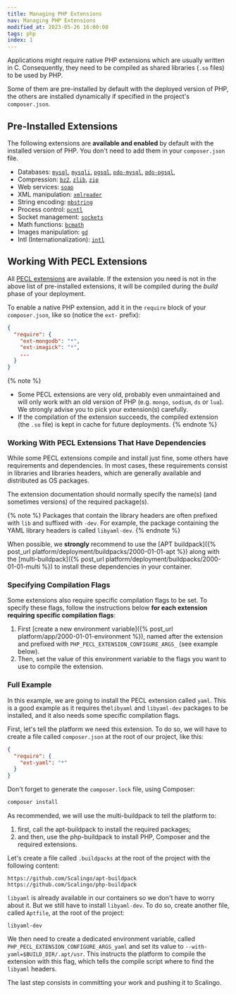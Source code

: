 ```yaml
---
title: Managing PHP Extensions
nav: Managing PHP Extensions
modified_at: 2023-05-26 16:00:00
tags: php
index: 1
---
```


Applications might require native PHP extensions which are usually written in
C. Consequently, they need to be compiled as shared libraries (`.so` files) to
be used by PHP.

Some of them are pre-installed by default with the deployed version of PHP, the
others are installed dynamically if specified in the project's `composer.json`.

## Pre-Installed Extensions

The following extensions are **available and enabled** by default with the
installed version of PHP. You don't need to add them in your `composer.json`
file.

* Databases: [`mysql`](https://www.php.net/manual/en/book.mysql.php),
[`mysqli`](https://www.php.net/manual/en/book.mysqli.php),
[`pgsql`](https://www.php.net/manual/en/book.pgsql.php),
[`pdo-mysql`](https://www.php.net/manual/en/ref.pdo-mysql.php),
[`pdo-pgsql`](https://www.php.net/manual/en/ref.pdo-pgsql.php),
* Compression: [`bz2`](https://www.php.net/manual/en/book.bzip2.php),
[`zlib`](https://www.php.net/manual/en/book.zlib.php),
[`zip`](https://www.php.net/manual/en/book.zip.php)
* Web services: [`soap`](https://www.php.net/manual/en/book.soap.php)
* XML manipulation: [`xmlreader`](https://www.php.net/manual/en/mbstring.installation.php)
* String encoding: [`mbstring`](https://www.php.net/manual/en/mbstring.installation.php)
* Process control: [`pcntl`](https://www.php.net/manual/en/book.pcntl.php)
* Socket management: [`sockets`](https://www.php.net/manual/en/book.sockets.php)
* Math functions: [`bcmath`](https://www.php.net/manual/book.bc.php)
* Images manipulation: [`gd`](https://www.php.net/manual/book.image.php)
* Intl (Internationalization): [`intl`](https://www.php.net/manual/book.intl.php)

## Working With PECL Extensions

All [PECL extensions](https://pecl.php.net/) are available. If the extension
you need is not in the above list of pre-installed extensions, it will be
compiled during the *build* phase of your deployment.

To enable a native PHP extension, add it in the `require` block of your
`composer.json`, like so (notice the `ext-` prefix):

```json
{
  "require": {
    "ext-mongodb": "*",
    "ext-imagick": "*",
    ...
  }
}
```

{% note %}
  - Some PECL extensions are very old, probably even unmaintained and will only
    work with an old version of PHP (e.g. `mongo`, `sodium`, `ds` or `lua`). We
    strongly advise you to pick your extension(s) carefully.
  - If the compilation of the extension succeeds, the compiled extension (the
    `.so` file) is kept in cache for future deployments.
{% endnote %}

### Working With PECL Extensions That Have Dependencies

While some PECL extensions compile and install just fine, some others have
requirements and dependencies. In most cases, these requirements consist in
libraries and libraries headers, which are generally available and distributed
as OS packages.

The extension documentation should normally specify the name(s) (and sometimes
versions) of the required package(s).

{% note %}
  Packages that contain the library headers are often prefixed with `lib`
  and suffixed with `-dev`. For example, the package containing the YAML
  library headers is called `libyaml-dev`.
{% endnote %}

When possible, we **strongly** recommend to use the
[APT buildpack]({% post_url platform/deployment/buildpacks/2000-01-01-apt %})
along with the [multi-buildpack]({% post_url platform/deployment/buildpacks/2000-01-01-multi %})
to install these dependencies in your container.

### Specifying Compilation Flags

Some extensions also require specific compilation flags to be set. To specify
these flags, follow the instructions below **for each extension requiring
specific compilation flags**:

1. First [create a new environment variable]({% post_url platform/app/2000-01-01-environment %}),
   named after the extension and prefixed with
   `PHP_PECL_EXTENSION_CONFIGURE_ARGS_` (see example below).
2. Then, set the value of this environment variable to the flags you want to
   use to compile the extension.

### Full Example

In this example, we are going to install the PECL extension called `yaml`. This
is a good example as it requires the`libyaml` and `libyaml-dev` packages to be
installed, and it also needs some specific compilation flags.

First, let's tell the platform we need this extension. To do so, we will have
to create a file called `composer.json` at the root of our project, like this:

```json
{
  "require": {
    "ext-yaml": "*"
  }
}
```

Don't forget to generate the `composer.lock` file, using Composer:

```bash
composer install
```

As recommended, we will use the multi-buildpack to tell the platform to:

1. first, call the apt-buildpack to install the required packages;
2. and then, use the php-buildpack to install PHP, Composer and the required
   extensions.

Let's create a file called `.buildpacks` at the root of the project with the
following content:

```
https://github.com/Scalingo/apt-buildpack
https://github.com/Scalingo/php-buildpack
```

`libyaml` is already available in our containers so we don't have to worry
about it. But we still have to install `libyaml-dev`. To do so, create another
file, called `Aptfile`, at the root of the project:

```
libyaml-dev
```

We then need to create a dedicated environment variable, called
`PHP_PECL_EXTENSION_CONFIGURE_ARGS_yaml` and set its value to
`--with-yaml=$BUILD_DIR/.apt/usr`. This instructs the platform to compile the
extension with this flag, which tells the compile script where to find the
`libyaml` headers.

The last step consists in committing your work and pushing it to Scalingo.
